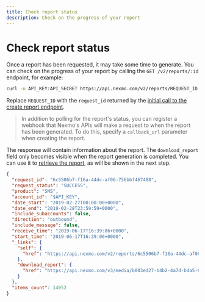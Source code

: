```yaml
---
title: Check report status
description: Check on the progress of your report
---
```


# Check report status

Once a report has been requested, it may take some time to generate. You can check on the progress of your report by calling the `GET /v2/reports/:id` endpoint, for example:

```bash
curl -u API_KEY:API_SECRET https://api.nexmo.com/v2/reports/REQUEST_ID
```

Replace `REQUEST_ID` with the `request_id` returned by the [initial call to the create report endpoint](/reports/tutorials/create-and-retrieve-a-report/reports/create-report).

> In addition to polling for the report's status, you can register a webhook that Nexmo's APIs will make a request to when the report has been generated. To do this, specify a `callback_url` parameter when creating the report.

The response will contain information about the report. The `download_report` field only becomes visible when the report generation is completed. You can use it to [retrieve the report](/reports/tutorials/create-and-retrieve-a-report/reports/download-report), as will be shown in the next step.

```json
{
  "request_id": "6c5506b7-f16a-44dc-af06-756bbf467488",
  "request_status": "SUCCESS",
  "product": "SMS",
  "account_id": "$API_KEY",
  "date_start": "2019-02-27T00:00:00+0000",
  "date_end": "2019-02-28T23:59:59+0000",
  "include_subaccounts": false,
  "direction": "outbound",
  "include_message": false,
  "receive_time": "2019-06-17T16:39:06+0000",
  "start_time": "2019-06-17T16:39:06+0000",
  "_links": {
    "self": {
      "href": "https://api.nexmo.com/v2/reports/6c5506b7-f16a-44dc-af06-756bbf467488"
    },
    "download_report": {
      "href": "https://api.nexmo.com/v3/media/b003ed27-b4b2-4a7d-b4a5-6255ce08eea5"
    }
  },
  "items_count": 14952
}
```
